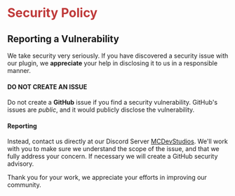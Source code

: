 <span style="color: #bf3939;">

# Security Policy

</span>

## Reporting a Vulnerability

We take security very seriously. If you have discovered a security issue with our plugin, we **appreciate** your help in
disclosing it to us in a responsible manner.

#### DO NOT CREATE AN ISSUE

Do not create a **GitHub** issue if you find a security vulnerability. GitHub's issues are _public_, and it would
publicly
disclose the vulnerability.

#### Reporting

Instead, contact us directly at our Discord Server [MCDevStudios](https://discord.gg/QWpsnKPC8W). We'll work with you to
make
sure we understand the scope of the issue, and that we fully address your concern. If necessary we will create a GitHub
security advisory.

Thank you for your work, we appreciate your efforts in improving our community.
